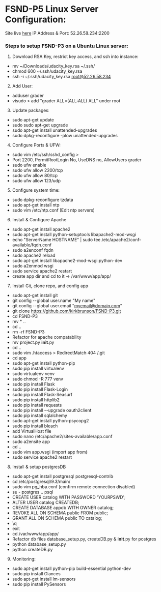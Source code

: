 # FSND-P5 Linux Server Configuration:

Site live [here][1]
IP Address & Port: 52.26.58.234:2200

### Steps to setup FSND-P3 on a Ubuntu Linux server:

1. Download RSA Key, restrict key access, and ssh into instance:
 -  mv ~/Downloads/udacity_key.rsa ~/.ssh/
 -  chmod 600 ~/.ssh/udacity_key.rsa
 -  ssh -i ~/.ssh/udacity_key.rsa root@52.26.58.234

2. Add User:
 -  adduser grader
 -  visudo > add "grader ALL=(ALL:ALL) ALL" under root

3. Update packages:
 -  sudo apt-get update
 -  sudo sudo apt-get upgrade
 -  sudo apt-get install unattended-upgrades
 -  sudo dpkg-reconfigure -plow unattended-upgrades

4. Configure Ports & UFW:
 - 	sudo vim /etc/ssh/sshd_config > 
 -  Port 2200, PermitRootLogin No, UseDNS no, AllowUsers grader
 -  sudo ufw enable
 -  sudo ufw allow 2200/tcp
 -  sudo ufw allow 80/tcp
 -  sudo ufw allow 123/udp

5. Configure system time:
 -  sudo dpkg-reconfigure tzdata
 -  sudo apt-get install ntp
 -  sudo vim /etc/ntp.conf (Edit ntp servers)

6. Install & Configure Apache
 -  sudo apt-get install apache2
 -  sudo apt-get install python-setuptools libapache2-mod-wsgi
 -  echo "ServerName HOSTNAME" | sudo tee /etc/apache2/conf-available/fqdn.conf
 -  sudo a2enconf fqdn
 -  sudo apache2 reload
 -  sudo apt-get install libapache2-mod-wsgi python-dev
 -  sudo a2enmod wsgi
 -  sudo service apache2 restart
 -  create app dir and cd to it -> /var/www/app/app/


7. Install Git, clone repo, and config app
 -  sudo apt-get install git
 -  git config --global user.name "My name"
 -  git config --global user.email "myemail@domain.com"
 -  git clone https://github.com/kirkbrunson/FSND-P3.git
 -  cd FSND-P3
 -  mv * ..
 -  cd ..
 -  rm -rf FSND-P3
 -  Refactor for apache compatability
 -  mv project.py __init__.py
 -  cd ..
 -  sudo vim .htaccess > RedirectMatch 404 /\.git
 -  cd app
 -  sudo apt-get install python-pip
 -  sudo pip install virtualenv
 -  sudo virtualenv venv
 -  sudo chmod -R 777 venv
 -  sudo pip install Flask
 -  sudo pip install Flask-Login
 -  sudo pip install Flask-Seasurf
 -  sudo pip install httplib2
 -  sudo pip install requests
 -  sudo pip install --upgrade oauth2client
 -  sudo pip install sqlalchemy
 -  sudo apt-get install python-psycopg2
 -  sudo pip install bleach
 -  add VirtualHost file 
 -  sudo nano /etc/apache2/sites-available/app.conf
 -  sudo a2ensite app
 -  cd .. 
 -  sudo vim app.wsgi (import app from)
 -  sudo service apache2 restart

8. Install & setup postgresDB
 -  sudo apt-get install postgresql postgresql-contrib
 -  cd /etc/postgresql/9.3/main/
 -  sudo vim pg_hba.conf (confirm remote connection disabled)
 -  su - postgres
.. psql
 -  CREATE USER catalog WITH PASSWORD 'YOURPSWD';
 -  ALTER USER catalog CREATEDB;
 -  CREATE DATABASE appdb WITH OWNER catalog;
 -  REVOKE ALL ON SCHEMA public FROM public;
 -  GRANT ALL ON SCHEMA public TO catalog;
 -  \q
 -  exit
 -  cd /var/www/app/app/
 -  Refactor db files database_setup.py, createDB.py & __init__.py for postgres
 -  python database_setup.py
 -  python createDB.py

9. Monitoring:
 - sudo apt-get install python-pip build-essential python-dev
 - sudo pip install Glances
 - sudo apt-get install lm-sensors
 - sudo pip install PySensors



[1]: http://ec2-52-26-58-234.us-west-2.compute.amazonaws.com/
